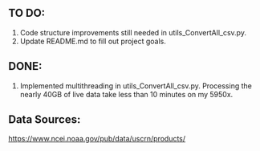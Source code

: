 ## TO DO:
1. Code structure improvements still needed in utils_ConvertAll_csv.py.
2. Update README.md to fill out project goals.

## DONE:
1. Implemented multithreading in utils_ConvertAll_csv.py. Processing the nearly 40GB of live data take less than 10 minutes on my 5950x. 

## Data Sources:
https://www.ncei.noaa.gov/pub/data/uscrn/products/
